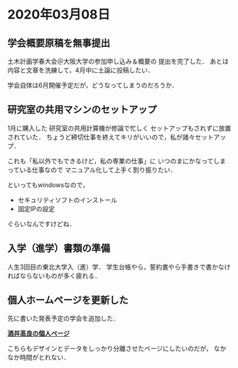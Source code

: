 # 2020年03月08日 

## 学会概要原稿を無事提出

土木計画学春大会＠大阪大学の参加申し込み＆概要の
提出を完了した．
あとは内容と文章を洗練して，4月中に土論に投稿したい．

学会自体は6月開催予定だが，どうなってしまうのだろうか．


## 研究室の共用マシンのセットアップ

1月に購入した
研究室の共用計算機が修論で忙しく
セットアップもされずに放置されていた．
ちょうど締切仕事を終えてキリがいいので，私が諸々セットアップ．

これも「私以外でもできるけど，私の専業の仕事」に
いつのまにかなってしまっている仕事なので
マニュアル化して上手く割り振りたい．

といってもwindowsなので，

* セキュリティソフトのインストール
* 固定IPの設定

ぐらいなんですけどね．



## 入学（進学）書類の準備

人生3回目の東北大学入（進）学．
学生台帳やら，誓約書やら手書きで書かなければならないものが多く疲れる．



## 個人ホームページを更新した


先に書いた発表予定の学会を追加した．

**[酒井高良の個人ページ](https://takala4.github.io/cv/)**

こちらもデザインとデータをしっかり分離させたページにしたいのだが，
なかなか時間がとれない．